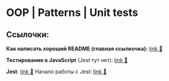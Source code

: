 # OOP | Patterns | Unit tests

<!-- ![](https://pbs.twimg.com/media/D5kWTVLWAAEscsj.jpg) -->

## Ссылочки:

**Как написать хороший README (главная ссылкочка):** [link &#128279;](https://medium.com/nuances-of-programming/%D0%BA%D0%B0%D0%BA-%D0%BD%D0%B0%D0%BF%D0%B8%D1%81%D0%B0%D1%82%D1%8C-%D1%85%D0%BE%D1%80%D0%BE%D1%88%D0%B8%D0%B9-readme-%D0%BA%D1%80%D0%B0%D1%82%D0%BA%D0%B8%D0%B9-%D0%BA%D1%83%D1%80%D1%81-79aede120702 'Как написать хороший README')

**Тестирование в JavaScript** (Jest тут нет): [link &#128279;](https://habr.com/ru/post/314978/)

**Jest**: [link &#128279;](https://medium.com/devschacht/berry-de-witte-unit-testing-your-react-application-with-jest-and-enzyme-6ef3658fdc93) Начало работы с Jest: [link &#128279;](https://doc.ebichu.cc/jest/docs/ru/getting-started.html)
